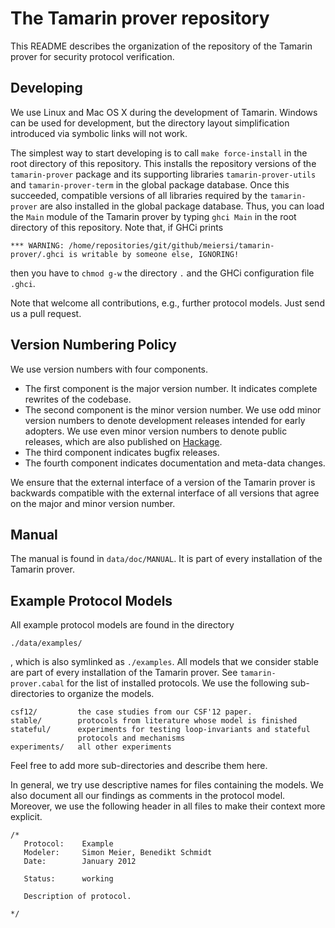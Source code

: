 The Tamarin prover repository
=============================

This README describes the organization of the repository of the Tamarin prover
for security protocol verification.

Developing
----------

We use Linux and Mac OS X during the development of Tamarin. Windows can be
used for development, but the directory layout simplification introduced via
symbolic links will not work.

The simplest way to start developing is to call `make force-install` in the
root directory of this repository. This installs the repository versions of
the `tamarin-prover` package and its supporting libraries
`tamarin-prover-utils` and `tamarin-prover-term` in the global package
database. Once this succeeded, compatible versions of all libraries required
by the `tamarin-prover` are also installed in the global package database.
Thus, you can load the `Main` module of the Tamarin prover by typing `ghci
Main` in the root directory of this repository. Note that, if GHCi prints

~~~~
*** WARNING: /home/repositories/git/github/meiersi/tamarin-prover/.ghci is writable by someone else, IGNORING!
~~~~

then you have to `chmod g-w` the directory `.` and the GHCi configuration file
`.ghci`.

Note that welcome all contributions, e.g., further protocol models. Just send
us a pull request.


Version Numbering Policy
-----------------------

We use version numbers with four components.

 - The first component is the major version number. It indicates complete
   rewrites of the codebase.
 - The second component is the minor version number. We use odd minor version
   numbers to denote development releases intended for early adopters. We use
   even minor version numbers to denote public releases, which are also
   published on [Hackage](http://hackage.haskell.org/package/tamarin-prover).
 - The third component indicates bugfix releases.
 - The fourth component indicates documentation and meta-data changes.

We ensure that the external interface of a version of the Tamarin prover is backwards
compatible with the external interface of all versions that agree on the major
and minor version number.


Manual
------

The manual is found in `data/doc/MANUAL`. It is part of every installation of
the Tamarin prover.


Example Protocol Models
-----------------------

All example protocol models are found in the directory

    ./data/examples/

, which is also symlinked as `./examples`. All models that we consider stable
are part of every installation of the Tamarin prover. See
`tamarin-prover.cabal` for the list of installed protocols. We use the
following sub-directories to organize the models.

~~~~
csf12/         the case studies from our CSF'12 paper.
stable/        protocols from literature whose model is finished
stateful/      experiments for testing loop-invariants and stateful
               protocols and mechanisms
experiments/   all other experiments
~~~~

Feel free to add more sub-directories and describe them here.

In general, we try use descriptive names for files containing the models. We
also document all our findings as comments in the protocol model.  Moreover,
we use the following header in all files to make their context more explicit.

~~~~
/*
   Protocol:    Example
   Modeler:     Simon Meier, Benedikt Schmidt
   Date:        January 2012

   Status:      working

   Description of protocol.

*/
~~~~
